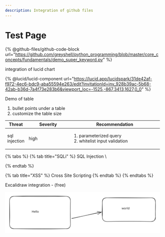 ```yaml
---
description: Integration of github files
---
```


# Test Page

{% @github-files/github-code-block url="https://github.com/greyshell/python_programming/blob/master/core_concepts/fundamentals/demo_super_keyword.py" %}



integration of lucid chart

{% @lucid/lucid-component url="https://lucid.app/lucidspark/31de42af-f972-4ec6-bdc9-aba55594e263/edit?invitationId=inv_928b39ac-5b68-42ab-b36d-7a4f73e283b6&viewport_loc=-1525,-867,3413,1627,0_0" %}



Demo of table&#x20;

1. bullet points under a table
2. customize the table size

<table><thead><tr><th>Threat</th><th width="153.26171875">Severity</th><th width="343.3984375">Recommendation</th></tr></thead><tbody><tr><td>sql injection</td><td>high</td><td><ol><li>parameterized query</li><li>whitelist input validation</li></ol></td></tr></tbody></table>

{% tabs %}
{% tab title="SQLi" %}
SQL Injection \

{% endtab %}

{% tab title="XSS" %}
Cross Site Scripting
{% endtab %}
{% endtabs %}

Excalidraw integration - (free)

<img src="../.gitbook/assets/file.excalidraw.svg" alt="" class="gitbook-drawing">



